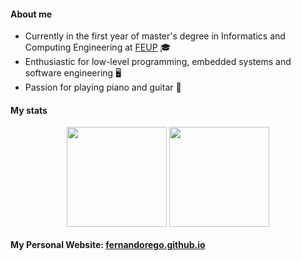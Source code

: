 #### About me

- Currently in the first year of master's degree in Informatics and Computing Engineering at [FEUP](http://fe.up.pt) 🎓
- Enthusiastic for low-level programming, embedded systems and software engineering 🖥️
- Passion for playing piano and guitar 🎸

#### My stats

<p align="center">
 <img height="160" align="center" src="https://github-readme-stats.vercel.app/api?username=fernandorego&theme=onedark&show_icons=true&count_private=true&hide_border=true">
 <img height="160" align="center" src="https://github-readme-stats.vercel.app/api/top-langs/?username=fernandorego&layout=compact&theme=onedark&langs_count=6&count_private=true&exclude_repo=feup-aeda,feup-cal&hide=html,blade,makefile&hide_border=true">
</p>

#### My Personal Website: [fernandorego.github.io](https://fernandorego.github.io/)
